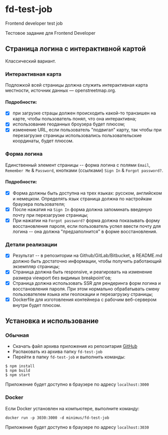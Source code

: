 # fd-test-job
Frontend developer test job

Тестовое задание для Frontend Developer

## Страница логина с интерактивной картой

Классический вариант.

### Интерактивная карта

Подложкой всей страницы должна служить интерактивная карта местности, источник данных — openstreetmap.org.

#### Подробности:

- [x] при загрузке страцы должен происходить какой-то транзишен на карте, чтобы пользователь понял, что она интерактивна;
- [x] использование геоданных броузера будет плюсом;
- [x] изменение URL, если пользователь "подвигал" карту, так чтобы при перезагрузке страницы использовались пользовательские координаты, будет плюсом.

### Форма логина

Единственный элемент страницы -- форма логина с полями `Email`, `Remember Me` & `Password`, кнопками (ссылками) `Sign In` & `Forgot password?`.

#### Подробности:

- [x] Форма должны быть доступна на трех языках: русском, английском и немецком. Определять язык страница должна по настройкам браузера пользователя;
- [x] После нажатия на `Sign In` форма должна запоминать введеную почту при перезагрузке страницы;
- [x] При нажатии на `Forgot password?` форма должна показывать форму восстановления пароля, если пользователь успел ввести почту для логина -- она должна "предзаполнится" в форме восстановления.

### Детали реализации

- [x] Результат -- в репозитории на Github/GitLab/Bitbucket, в README.md должно быть достаточно информации, чтобы получить работающий экземпляр страницы;
- [x] Страница должна быть responsive, и реагировать на изменение размера viewport без видимых breakpoint'ов;
- [x] Страница должна использовать SSR для рендеринга форм логина и восстановления пароля. При этом нормально обрабатывать смену пользователем языка или геолокации и перезагрузку страницы;
- [x] Dockerfile для изготовления контейнера с рабочим веб-сервером внутри будет плюсом.

## Установка и использование

### Обычная

- Скачать файл архива приложения из репозитария [GitHub](https://github.com/minimus/fd-test-job/archive/master.zip)
- Распаковать из архива папку `fd-test-job`
- Перейти в папку `fd-test-job` и выполнить команды:

```
$ npm install
$ npm build
$ npm start
```

Приложение будет доступно в браузере по адресу `localhost:3000`

### Docker

Если Docker установлен на компьютере, выполните команду:

```
docker run -p 3030:3000 -d minimus/fd-test-job
```

Приложение будет доступно в браузере по адресу `localhost:3030`
